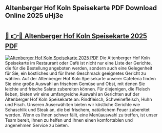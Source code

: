 ## Altenberger Hof Koln Speisekarte PDF Download Online 2025 uHj3e

# <h2><a href="http://gcebow9.nevu.top/?p=Altenberger+Hof+Koln+Speisekarte">🔗 👉🔴 Altenberger Hof Koln Speisekarte 2025 PDF</a></h2>

[![Altenberger Hof Koln Speisekarte 2025 PDF](https://i.imgur.com/dBaPXMq.png)](http://gcebow9.nevu.top/?p=Altenberger+Hof+Koln+Speisekarte)
Die Altenberger Hof Koln Speisekarte im Restaurant oder Café ist nicht nur eine Liste der Gerichte, die für die Bestellung angeboten werden, sondern auch eine Gelegenheit für Sie, ein köstliches und für Ihren Geschmack geeignetes Gericht zu wählen. Auf der Altenberger Hof Koln Speisekarte unserer Cafeteria finden Sie eine große Auswahl an frischem Gemüse und Obst, mit denen Sie leichte und frische Salate zubereiten können. Für diejenigen, die Fleisch lieben, bieten wir eine umfangreiche Auswahl an Gerichten auf der Altenberger Hof Koln Speisekarte an: Rindfleisch, Schweinefleisch, Huhn und Fisch. Unseren Auserwählten bieten wir köstliche Gerichte wie Schaschlik und Steak an, die bei frischem, natürlichem Feuer zubereitet werden. Wenn es Ihnen schwer fällt, eine Menüauswahl zu treffen, ist unser Team bereit, Ihnen zu helfen und Ihnen einen komfortablen und angenehmen Service zu bieten.
